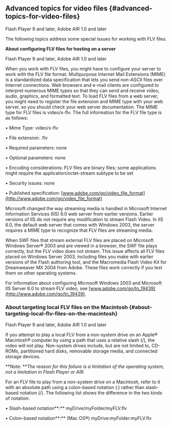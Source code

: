 ## Advanced topics for video files {#advanced-topics-for-video-files}

Flash Player 9 and later, Adobe AIR 1.0 and later

The following topics address some special issues for working with FLV files.

**About configuring FLV files for hosting on a server**

Flash Player 9 and later, Adobe AIR 1.0 and later

When you work with FLV files, you might have to configure your server to work with the FLV file format. Multipurpose Internet Mail Extensions (MIME) is a standardized data specification that lets you send non-ASCII files over Internet connections. Web browsers and e-mail clients are configured to interpret numerous MIME types so that they can send and receive video, audio, graphics, and formatted text. To load FLV files from a web server, you might need to register the file extension and MIME type with your web server, so you should check your web server documentation. The MIME type for FLV files is video/x-flv. The full information for the FLV file type is as follows:

• Mime Type: video/x-flv

• File extension: .flv

• Required parameters: none

• Optional parameters: none

• Encoding considerations: FLV files are binary files; some applications might require the application/octet-stream subtype to be set

• Security issues: none

• Published specification: [www.adobe.com/go/video_file_format](http://www.adobe.com/go/video_file_format)

Microsoft changed the way streaming media is handled in Microsoft Internet Information Services (IIS) 6.0 web server from earlier versions. Earlier versions of IIS do not require any modification to stream Flash Video. In IIS 6.0, the default web server that comes with Windows 2003, the server requires a MIME type to recognize that FLV files are streaming media.

When SWF files that stream external FLV files are placed on Microsoft Windows Server® 2003 and are viewed in a browser, the SWF file plays correctly, but the FLV video does not stream. This issue affects all FLV files placed on Windows Server 2003, including files you make with earlier versions of the Flash authoring tool, and the Macromedia Flash Video Kit for Dreamweaver MX 2004 from Adobe. These files work correctly if you test them on other operating systems.

For information about configuring Microsoft Windows 2003 and Microsoft IIS Server 6.0 to stream FLV video, see [www.adobe.com/go/tn_19439](http://www.adobe.com/go/tn_19439).

### About targeting local FLV files on the Macintosh {#about-targeting-local-flv-files-on-the-macintosh}

Flash Player 9 and later, Adobe AIR 1.0 and later

If you attempt to play a local FLV from a non-system drive on an Apple® Macintosh® computer by using a path that uses a relative slash (/), the video will not play. Non-system drives include, but are not limited to, CD-ROMs, partitioned hard disks, removable storage media, and connected storage devices.

**_Note:_ **_The reason for this failure is a limitation of the operating system, not a limitation in Flash Player or AIR._

For an FLV file to play from a non-system drive on a Macintosh, refer to it with an absolute path using a colon-based notation (:) rather than slash-based notation (/). The following list shows the difference in the two kinds of notation:

• Slash-based notation**:** myDrive/myFolder/myFLV.flv

• Colon-based notation**:** (Mac OS®) myDrive:myFolder:myFLV.flv